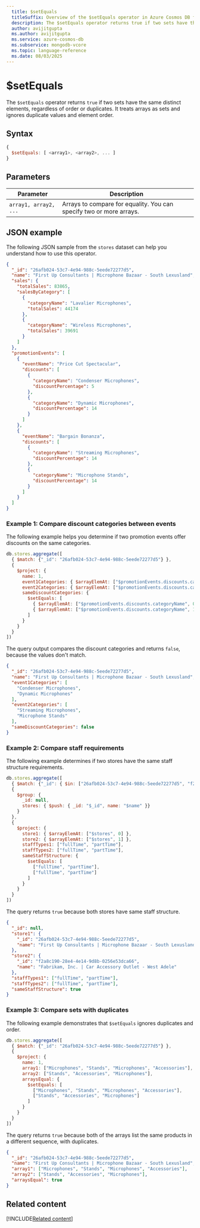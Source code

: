 ```yaml
---
  title: $setEquals
  titleSuffix: Overview of the $setEquals operator in Azure Cosmos DB for MongoDB (vCore)
  description: The $setEquals operator returns true if two sets have the same distinct elements.
  author: avijitgupta
  ms.author: avijitgupta
  ms.service: azure-cosmos-db
  ms.subservice: mongodb-vcore
  ms.topic: language-reference
  ms.date: 08/03/2025
---
```


# $setEquals

The `$setEquals` operator returns `true` if two sets have the same distinct elements, regardless of order or duplicates. It treats arrays as sets and ignores duplicate values and element order.

## Syntax

```javascript
{
  $setEquals: [ <array1>, <array2>, ... ]
}
```

## Parameters

| Parameter | Description |
| --- | --- |
| `array1, array2, ...` | Arrays to compare for equality. You can specify two or more arrays. |

## JSON example

The following JSON sample from the `stores` dataset can help you understand how to use this operator.

```json
{
  "_id": "26afb024-53c7-4e94-988c-5eede72277d5",
  "name": "First Up Consultants | Microphone Bazaar - South Lexusland",
  "sales": {
    "totalSales": 83865,
    "salesByCategory": [
      {
        "categoryName": "Lavalier Microphones",
        "totalSales": 44174
      },
      {
        "categoryName": "Wireless Microphones",
        "totalSales": 39691
      }
    ]
  },
  "promotionEvents": [
    {
      "eventName": "Price Cut Spectacular",
      "discounts": [
        {
          "categoryName": "Condenser Microphones",
          "discountPercentage": 5
        },
        {
          "categoryName": "Dynamic Microphones",
          "discountPercentage": 14
        }
      ]
    },
    {
      "eventName": "Bargain Bonanza",
      "discounts": [
        {
          "categoryName": "Streaming Microphones",
          "discountPercentage": 14
        },
        {
          "categoryName": "Microphone Stands",
          "discountPercentage": 14
        }
      ]
    }
  ]
}
```

### Example 1: Compare discount categories between events

The following example helps you determine if two promotion events offer discounts on the same categories.

```javascript
db.stores.aggregate([
  { $match: {"_id": "26afb024-53c7-4e94-988c-5eede72277d5"} },
  {
    $project: {
      name: 1,
      event1Categories: { $arrayElemAt: ["$promotionEvents.discounts.categoryName", 0] },
      event2Categories: { $arrayElemAt: ["$promotionEvents.discounts.categoryName", 1] },
      sameDiscountCategories: {
        $setEquals: [
          { $arrayElemAt: ["$promotionEvents.discounts.categoryName", 0] },
          { $arrayElemAt: ["$promotionEvents.discounts.categoryName", 1] }
        ]
      }
    }
  }
])
```

The query output compares the discount categories and returns `false`, because the values don't match.

```json
{
  "_id": "26afb024-53c7-4e94-988c-5eede72277d5",
  "name": "First Up Consultants | Microphone Bazaar - South Lexusland",
  "event1Categories": [
    "Condenser Microphones",
    "Dynamic Microphones"
  ],
  "event2Categories": [
    "Streaming Microphones",
    "Microphone Stands"
  ],
  "sameDiscountCategories": false
}
```

### Example 2: Compare staff requirements

The following example determines if two stores have the same staff structure requirements.

```javascript
db.stores.aggregate([
  { $match: {"_id": { $in: ["26afb024-53c7-4e94-988c-5eede72277d5", "f2a8c190-28e4-4e14-9d8b-0256e53dca66"] }} },
  {
    $group: {
      _id: null,
      stores: { $push: { _id: "$_id", name: "$name" }}
    }
  },
  {
    $project: {
      store1: { $arrayElemAt: ["$stores", 0] },
      store2: { $arrayElemAt: ["$stores", 1] },
      staffTypes1: ["fullTime", "partTime"],
      staffTypes2: ["fullTime", "partTime"],
      sameStaffStructure: {
        $setEquals: [
          ["fullTime", "partTime"],
          ["fullTime", "partTime"]
        ]
      }
    }
  }
])
```

The query returns `true` because both stores have same staff structure.

```json
{
  "_id": null,
  "store1": {
    "_id": "26afb024-53c7-4e94-988c-5eede72277d5",
    "name": "First Up Consultants | Microphone Bazaar - South Lexusland"
  },
  "store2": {
    "_id": "f2a8c190-28e4-4e14-9d8b-0256e53dca66",
    "name": "Fabrikam, Inc. | Car Accessory Outlet - West Adele"
  },
  "staffTypes1": ["fullTime", "partTime"],
  "staffTypes2": ["fullTime", "partTime"],
  "sameStaffStructure": true
}
```

### Example 3: Compare sets with duplicates

The following example demonstrates that `$setEquals` ignores duplicates and order.

```javascript
db.stores.aggregate([
  { $match: {"_id": "26afb024-53c7-4e94-988c-5eede72277d5"} },
  {
    $project: {
      name: 1,
      array1: ["Microphones", "Stands", "Microphones", "Accessories"],
      array2: ["Stands", "Accessories", "Microphones"],
      arraysEqual: {
        $setEquals: [
          ["Microphones", "Stands", "Microphones", "Accessories"],
          ["Stands", "Accessories", "Microphones"]
        ]
      }
    }
  }
])
```

The query returns `true` because both of the arrays list the same products in a different sequence, with duplicates.

```json
{
  "_id": "26afb024-53c7-4e94-988c-5eede72277d5",
  "name": "First Up Consultants | Microphone Bazaar - South Lexusland",
  "array1": ["Microphones", "Stands", "Microphones", "Accessories"],
  "array2": ["Stands", "Accessories", "Microphones"],
  "arraysEqual": true
}
```

## Related content

[!INCLUDE[Related content](../includes/related-content.md)]
